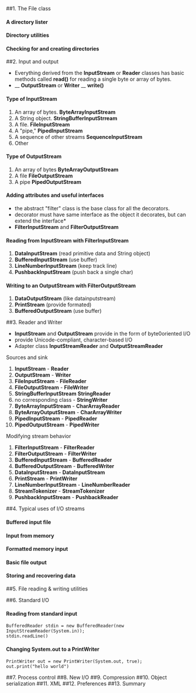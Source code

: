 ##1. The File class
#### A directory lister
#### Directory utilities
#### Checking for and creating directories

##2. Input and output
- Everything derived from the **InputStream** or **Reader** classes has basic methods called **read()** for reading
a single byte or array of bytes.
- __ **OutputStream** or **Writer** __ **write()**
#### Type of InputStream
1. An array of bytes. **ByteArrayInputStream**
2. A String object. **StringBufferInputStrream**
3. A file. **FileInputStream**
4. A "pipe," **PipedInputStream**
5. A sequence of other streams **SequenceInputStream**
6. Other
#### Type of OutputStream
1. An array of bytes **ByteArrayOutputStream**
2. A file **FileOutputStream**
3. A pipe **PipedOutputStream**
#### Adding attributes and useful interfaces
- the abstract "filter" class is the base class for all the decorators.
- decorator must have same interface as the object it decorates, but can extend the interface*
- **FilterInputStream** and **FilterOutputStream**
#### Reading from InputStream with FilterInputStream
1. **DataInputStream** (read primitive data and String object)
2. **BufferedInputStream** (use buffer)
3. **LineNumberInputStream** (keep track line)
4. **PushbackInputStream** (push back a single char)
#### Writing to an OutputStream with FilterOutputStream
1. **DataOutputStream** (like datainputstream)
2. **PrintStream** (provide formated)
3. **BufferedOutputStream** (use buffer)

##3. Reader and Writer
- **InputStream** and **OutputStream** provide in the form of byte0oriented I/O
- provide Unicode-compliant, character-based I/O
- Adapter class **InputStreamReader** and **OutputStreamReader**

Sources and sink
1. **InputStream** - **Reader**
2. **OutputStream** - **Writer**
3. **FileInputStream** - **FileReader**
4. **FileOutputStream** - **FileWriter**
5. **StringBufferlnputStream** **StringReader**
6. no corresponding class - **StringWriter**
7. **ByteArrayInputStream** - **CharArrayReader**
8. **ByteArrayOutputStream** - **CharArrayWriter**
9. **PipedInputStream** - **PipedReader**
10. **PipedOutputStream** - **PipedWriter**

Modifying stream behavior
1. **FilterInputStream** - **FilterReader**
2. **FilterOutputStream** - **FilterWriter**
3. **BufferedInputStream** - **BufferedReader**
4. **BufferedOutputStream** - **BufferedWriter**
5. **DataInputStream** - **DataInputStream**
6. **PrintStream** - **PrintWriter**
7. **LineNumberInputStream** - **LineNumberReader**
8. **StreamTokenizer** - **StreamTokenizer**
9. **PushbacklnputStream** - **PushbackReader**

##4. Typical uses of I/O streams
#### Buffered input file
#### Input from memory
#### Formatted memory input
#### Basic file output
#### Storing and recovering data

##5. File reading & writing utilities

##6. Standard I/O
#### Reading from standard input
```
BufferedReader stdin = new BufferedReader(new InputStreamReader(System.in));
stdin.readLine()
```
#### Changing System.out to a PrintWriter
```
PrintWriter out = new PrintWriter(System.out, true);
out.print("hello world")
```

##7. Process control
##8. New I/O
##9. Compression
##10. Object serialization
##11. XML
##12. Preferences
##13. Summary